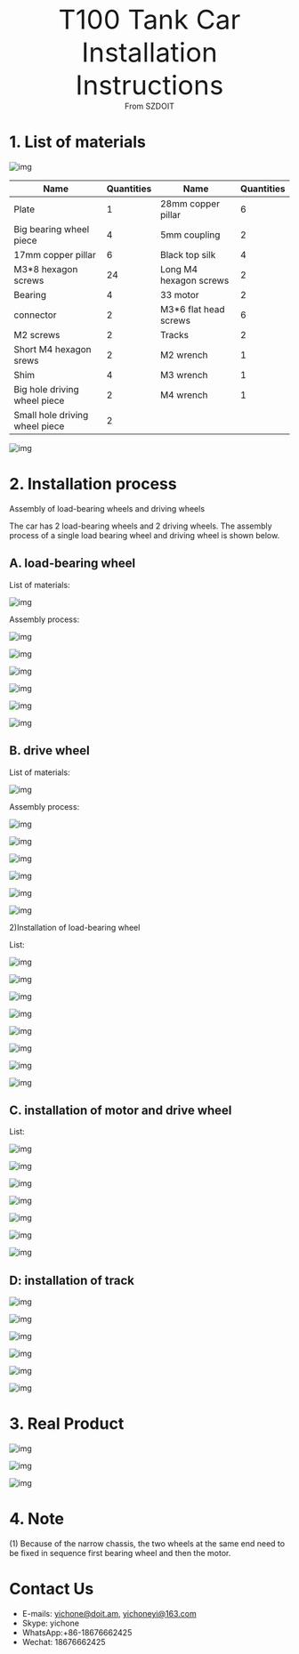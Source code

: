 <center><font size=10> T100 Tank Car Installation Instructions </center></font>
<center> From SZDOIT</center>

# 1. List of materials

![img](wps2.png) 

| Name                           | Quantities | Name                   | Quantities |
| ------------------------------ | ---------- | ---------------------- | ---------- |
| Plate                          | 1          | 28mm copper pillar     | 6          |
| Big bearing wheel piece        | 4          | 5mm coupling           | 2          |
| 17mm copper pillar             | 6          | Black top silk         | 4          |
| M3*8 hexagon screws            | 24         | Long M4 hexagon screws | 2          |
| Bearing                        | 4          | 33 motor               | 2          |
| connector                      | 2          | M3*6 flat head screws  | 6          |
| M2 screws                      | 2          | Tracks                 | 2          |
| Short M4 hexagon srews         | 2          | M2 wrench              | 1          |
| Shim                           | 4          | M3 wrench              | 1          |
| Big hole driving wheel piece   | 2          | M4 wrench              | 1          |
| Small hole driving wheel piece | 2          |                        |            |

![img](wps3.png) 

# 2. Installation process

Assembly of load-bearing wheels and driving wheels

The car has 2 load-bearing wheels and 2 driving wheels. The assembly process of a single load bearing wheel and driving wheel is shown below.

## A. load-bearing wheel

List of materials:

![img](wps4.jpg) 

Assembly process:

![img](wps5.jpg) 

![img](wps6.jpg) 

![img](wps7.jpg) 

![img](wps8.jpg) 

![img](wps9.jpg) 

![img](wps10.jpg) 

## B. drive wheel

List of materials:

![img](wps11.jpg) 

Assembly process:

![img](wps12.jpg) 

![img](wps13.jpg) 

![img](wps14.jpg) 

![img](wps15.jpg) 

![img](wps16.jpg) 

![img](wps17.jpg) 

2)Installation of load-bearing wheel

List:

![img](wps18.png) 

![img](wps19.jpg) 

![img](wps20.jpg) 

![img](wps21.jpg) 

![img](wps22.jpg) 

![img](wps23.jpg) 

![img](wps24.png) 

 

 

![img](wps25.jpg) 

## C. installation of motor and drive wheel

List:

![img](wps26.png) 

![img](wps27.jpg) 

![img](wps28.jpg) 

![img](wps29.jpg) 

![img](wps30.jpg) 

![img](wps31.png) 

![img](wps32.png) 

## D: installation of track

![img](wps33.png) 

![img](wps34.jpg) 

![img](wps35.jpg) 

![img](wps36.jpg) 

![img](wps37.jpg) 

![img](wps38.png) 

# 3. Real Product

![img](wps39.png) 

![img](wps40.png) 

![img](wps41.png) 

# 4. Note

(1) Because of the narrow chassis, the two wheels at the same end need to be fixed in sequence first bearing wheel and then the motor.



# Contact Us

- E-mails: [yichone@doit.am](mailto:yichone@doit.am), [yichoneyi@163.com](mailto:yichoneyi@163.com)
- Skype: yichone
- WhatsApp:+86-18676662425
- Wechat: 18676662425